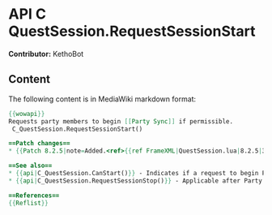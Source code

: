 # API C QuestSession.RequestSessionStart

**Contributor:** KethoBot

## Content

The following content is in MediaWiki markdown format:

```mediawiki
{{wowapi}}
Requests party members to begin [[Party Sync]] if permissible.
 C_QuestSession.RequestSessionStart()

==Patch changes==
* {{Patch 8.2.5|note=Added.<ref>{{ref FrameXML|QuestSession.lua|8.2.5|31960||20190924}}</ref>}}

==See also==
* {{api|C_QuestSession.CanStart()}} - Indicates if a request to begin Party Sync at this time is permissible.
* {{api|C_QuestSession.RequestSessionStop()}} - Applicable after Party Sync has begun.

==References==
{{Reflist}}
```
